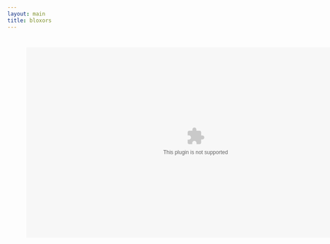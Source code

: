 ```yaml
---
layout: main
title: bloxors
---
```


<embed src="bloxors.swf" width="854" height="480" style="-webkit-transform:scale(0.9);-moz-transform-scale(0.9);" allowfullscreen/>
<script src="../../roots/js/ruffle/ruffle.js"></script>
